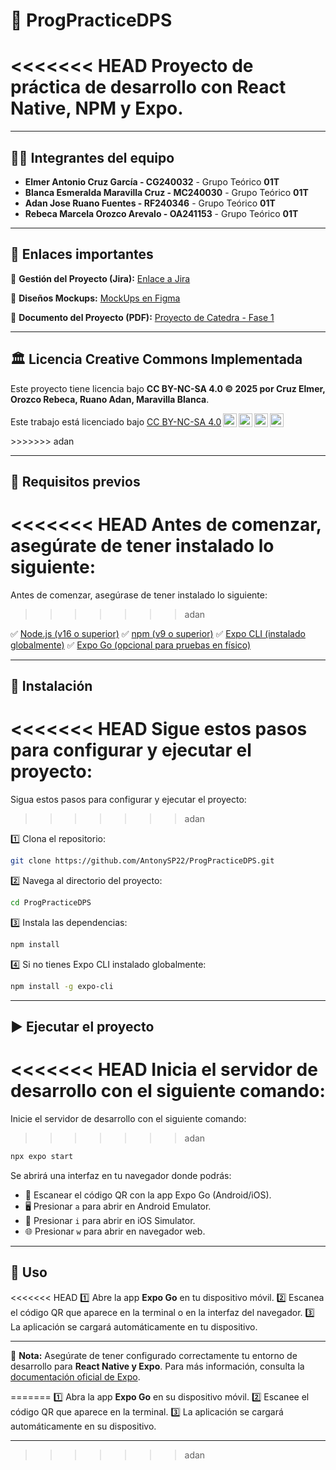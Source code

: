 # 🌟 ProgPracticeDPS

<<<<<<< HEAD
**Proyecto de práctica de desarrollo con React Native, NPM y Expo.**
=======
---

## 🧑‍💻 Integrantes del equipo

- **Elmer Antonio Cruz García - CG240032** - Grupo Teórico **01T**
- **Blanca Esmeralda Maravilla Cruz - MC240030** - Grupo Teórico **01T**
- **Adan Jose Ruano Fuentes - RF240346** - Grupo Teórico **01T**
- **Rebeca Marcela Orozco Arevalo - OA241153** - Grupo Teórico **01T**

---

## 🔗 Enlaces importantes

📌 **Gestión del Proyecto (Jira):** [Enlace a Jira](https://elmer06cru.atlassian.net/jira/core/projects/PDCD/board)

📌 **Diseños Mockups:** [MockUps en Figma](https://www.figma.com/design/9ySzJIC4WoWSSgYXnaz3pq/ProgPractice?node-id=0-1&p=f&t=56XKcwEtE3sKzddR-0)

📌 **Documento del Proyecto (PDF):** [Proyecto de Catedra - Fase 1](https://drive.google.com/file/d/1S5RRrFiurgbpfjnz-7C1wk47I0EVrqt7/view?usp=sharing)

---

## 🏛️ Licencia Creative Commons Implementada

Este proyecto tiene licencia bajo **CC BY-NC-SA 4.0 © 2025 por Cruz Elmer, Orozco Rebeca, Ruano Adan, Maravilla Blanca**.

<p xmlns:cc="http://creativecommons.org/ns#" >Este trabajo está licenciado bajo <a href="https://creativecommons.org/licenses/by-nc-sa/4.0/?ref=chooser-v1" target="_blank" rel="license noopener noreferrer" style="display:inline-block;">CC BY-NC-SA 4.0<img style="height:22px!important;margin-left:3px;vertical-align:text-bottom;" src="https://mirrors.creativecommons.org/presskit/icons/cc.svg?ref=chooser-v1" alt=""><img style="height:22px!important;margin-left:3px;vertical-align:text-bottom;" src="https://mirrors.creativecommons.org/presskit/icons/by.svg?ref=chooser-v1" alt=""><img style="height:22px!important;margin-left:3px;vertical-align:text-bottom;" src="https://mirrors.creativecommons.org/presskit/icons/nc.svg?ref=chooser-v1" alt=""><img style="height:22px!important;margin-left:3px;vertical-align:text-bottom;" src="https://mirrors.creativecommons.org/presskit/icons/sa.svg?ref=chooser-v1" alt=""></a></p>
>>>>>>> adan

---

## 📌 Requisitos previos

<<<<<<< HEAD
Antes de comenzar, asegúrate de tener instalado lo siguiente:
=======
Antes de comenzar, asegúrase de tener instalado lo siguiente:
>>>>>>> adan

✅ [Node.js (v16 o superior)](https://nodejs.org/)
✅ [npm (v9 o superior)](https://www.npmjs.com/)
✅ [Expo CLI (instalado globalmente)](https://docs.expo.dev/get-started/installation/)
✅ [Expo Go (opcional para pruebas en físico)](https://expo.dev/client)

---

## 🚀 Instalación

<<<<<<< HEAD
Sigue estos pasos para configurar y ejecutar el proyecto:
=======
Sigua estos pasos para configurar y ejecutar el proyecto:
>>>>>>> adan

1️⃣ Clona el repositorio:
```sh
git clone https://github.com/AntonySP22/ProgPracticeDPS.git
```
2️⃣ Navega al directorio del proyecto:
```sh
cd ProgPracticeDPS
```
3️⃣ Instala las dependencias:
```sh
npm install
```
4️⃣ Si no tienes Expo CLI instalado globalmente:
```sh
npm install -g expo-cli
```

---

## ▶️ Ejecutar el proyecto

<<<<<<< HEAD
Inicia el servidor de desarrollo con el siguiente comando:
=======
Inicie el servidor de desarrollo con el siguiente comando:
>>>>>>> adan
```sh
npx expo start
```
Se abrirá una interfaz en tu navegador donde podrás:
- 📱 Escanear el código QR con la app Expo Go (Android/iOS).
- 🖥️ Presionar `a` para abrir en Android Emulator.
- 🍏 Presionar `i` para abrir en iOS Simulator.
- 🌐 Presionar `w` para abrir en navegador web.

---

## 📱 Uso

<<<<<<< HEAD
1️⃣ Abre la app **Expo Go** en tu dispositivo móvil.
2️⃣ Escanea el código QR que aparece en la terminal o en la interfaz del navegador.
3️⃣ La aplicación se cargará automáticamente en tu dispositivo.

---

📢 **Nota:** Asegúrate de tener configurado correctamente tu entorno de desarrollo para **React Native y Expo**. Para más información, consulta la [documentación oficial de Expo](https://docs.expo.dev/).

=======
1️⃣ Abra la app **Expo Go** en su dispositivo móvil.
2️⃣ Escanee el código QR que aparece en la terminal.
3️⃣ La aplicación se cargará automáticamente en su dispositivo.

---
>>>>>>> adan
